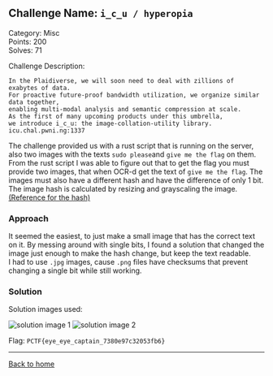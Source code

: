 ## Challenge Name: `i_c_u / hyperopia`

Category: Misc  
Points: 200  
Solves: 71  

Challenge Description: 
```
In the Plaidiverse, we will soon need to deal with zillions of exabytes of data. 
For proactive future-proof bandwidth utilization, we organize similar data together, 
enabling multi-modal analysis and semantic compression at scale. 
As the first of many upcoming products under this umbrella, 
we introduce i_c_u: the image-collation-utility library. 
icu.chal.pwni.ng:1337
```

The challenge provided us with a rust script that is running on the server, also two images with the texts `sudo please`and `give me the flag` on them.
From the rust script I was able to figure out that to get the flag you must provide two images, that when OCR-d get the text of `give me the flag`. The images must also have a different hash and have the difference of only 1 bit.
The image hash is calculated by resizing and grayscaling the image. [(Reference for the hash)](http://www.hackerfactor.com/blog/index.php?/archives/432-Looks-Like-It.html)

### Approach

It seemed the easiest, to just make a small image that has the correct text on it. By messing around with single bits, I found a solution that changed the image just enough to make the hash change, but keep the text readable.  
I had to use `.jpg` images, cause `.png` files have checksums that prevent changing a single bit while still working.  

### Solution
Solution images used:

  ![solution image 1](https://ergoadams.github.io/writeups/plaidctf2022/images/icu1.jpg "Solution image 1")
  ![solution image 2](https://ergoadams.github.io/writeups/plaidctf2022/images/icu2.jpg "Solution image2")

Flag:
`PCTF{eye_eye_captain_7380e97c32053fb6}`

---
[Back to home](https://ergoadams.github.io/writeups/plaidctf2022/)